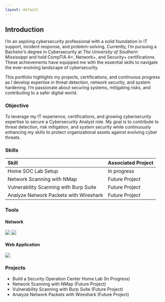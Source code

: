 ```yaml
---
layout: default
---
```


## Introduction

I’m an aspiring cybersecurity professional with a solid foundation in IT support, incident response, and problem-solving. Currently, I’m pursuing a Bachelor’s degree in Cybersecurity at <em>The University of Southern Mississippi</em> and hold CompTIA A+, Network+, and Security+ certifications. These achievements have equipped me with the essential skills to navigate the ever-evolving landscape of cybersecurity.

This portfolio highlights my projects, certifications, and continuous progress as I develop expertise in threat detection, network security, and system hardening. I’m passionate about securing systems, mitigating risks, and contributing to a safer digital world.

### Objective

To leverage my IT experience, certifications, and growing cybersecurity expertise to secure a Cybersecurity Analyst role. My goal is to contribute to threat detection, risk mitigation, and system security while continuously enhancing my skills to protect organizational assets against evolving cyber threats.

### Skills

| Skill | Associated Project |
|:------------- |:------------------ |
| Home SOC Lab Setup | In progress |
| Network Scanning with NMap | Future Project |
| Vulnerability Scanning with Burp Suite | Future Project |
| Analyze Network Packets with Wireshark | Future Project |

### Tools

#### Network
<div>
<img src="https://img.shields.io/badge/-Wireshark-1E5E8C?&style=flat&logo=wireshark&logoColor=white"/>
<img src="https://img.shields.io/badge/-Nmap-00ADEF?&style=flat&logo=nmap&logoColor=white"/>
</div>

#### Web Application
<div>
<img src="https://img.shields.io/badge/-Burp%20Suite-8A2D2D?&style=flat&logo=burp&logoColor=white"/>
</div>

### Projects

- Build a Security Operation Center Home Lab (In Progress)
- Network Scanning with NMap (Future Project)
- Vulnerability Scanning with Burp Suite (Future Project)
- Analyze Network Packets with Wireshark (Future Project)
